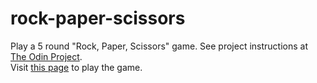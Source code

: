 # rock-paper-scissors

Play a 5 round "Rock, Paper, Scissors" game. See project instructions at [The Odin Project](https://www.theodinproject.com/courses/web-development-101/lessons/rock-paper-scissors).  
Visit [this page](https://loumarven.github.io/rock-paper-scissors/) to play the game.
